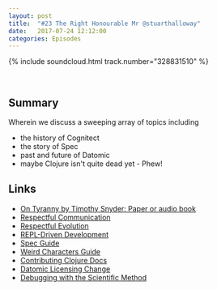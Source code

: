 ```yaml
---
layout: post
title:  "#23 The Right Honourable Mr @stuarthalloway"
date:   2017-07-24 12:12:00
categories: Episodes
---
```


{% include soundcloud.html track.number="328831510" %}

<br>

## Summary

Wherein we discuss a sweeping array of topics including
- the history of Cognitect
- the story of Spec
- past and future of Datomic
- maybe Clojure isn't quite dead yet - Phew!

## Links

- <a href="http://timothysnyder.org/books/on-tyranny-tr/on-tyranny-dn" target="_blank">On Tyranny by Timothy Snyder: Paper or audio book</a>
- <a href="https://groups.google.com/forum/#!msg/clojure/t0pGIuoyB7I/RQtuuAOhes8J" target="_blank">Respectful Communication</a>
- <a href="https://www.youtube.com/watch?v=oyLBGkS5ICk" target="_blank">Respectful Evolution</a>
- <a href="http://blog.cognitect.com/blog/2017/6/5/repl-debugging-no-stacktrace-required" target="_blank">REPL-Driven Development</a>
- <a href="https://clojure.org/guides/spec" target="_blank">Spec Guide</a>
- <a href="https://clojure.org/guides/weird_characters" target="_blank">Weird Characters Guide</a>
- <a href="https://github.com/clojure/clojure-site/issues" target="_blank">Contributing Clojure Docs</a>
- <a href="http://blog.datomic.com/2016/11/datomic-update-client-api-unlimited.html" target="_blank">Datomic Licensing Change</a>
- <a href="https://www.youtube.com/watch?v=FihU5JxmnBg" target="_blank">Debugging with the Scientific Method</a>


